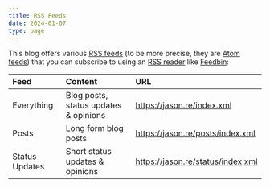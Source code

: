 ```yaml
---
title: RSS Feeds
date: 2024-01-07
type: page
---
```


This blog offers various [RSS feeds](https://en.wikipedia.org/wiki/RSS) (to be more precise, they are [Atom feeds](https://en.wikipedia.org/wiki/Atom_(web_standard))) that you can subscribe to using an [RSS reader](https://en.wikipedia.org/wiki/News_aggregator) like [Feedbin](https://feedbin.com/): 

| **Feed** | **Content** | **URL** |
|:--|:--|:--|
| Everything | Blog posts, status updates & opinions | https://jason.re/index.xml
| Posts | Long form blog posts | https://jason.re/posts/index.xml
| Status Updates | Short status updates & opinions | https://jason.re/status/index.xml
